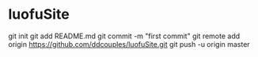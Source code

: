 # luofuSite

git init
git add README.md
git commit -m "first commit"
git remote add origin https://github.com/ddcouples/luofuSite.git
git push -u origin master


